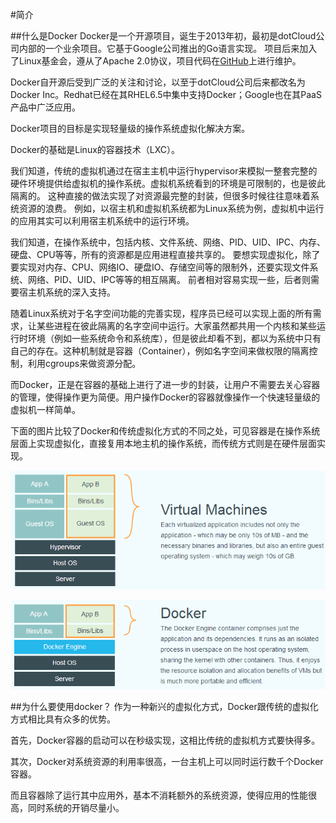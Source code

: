 #简介

##什么是Docker
Docker是一个开源项目，诞生于2013年初，最初是dotCloud公司内部的一个业余项目。它基于Google公司推出的Go语言实现。
项目后来加入了Linux基金会，遵从了Apache 2.0协议，项目代码在[GitHub](https://github.com/docker/docker)上进行维护。

Docker自开源后受到广泛的关注和讨论，以至于dotCloud公司后来都改名为Docker Inc。Redhat已经在其RHEL6.5中集中支持Docker；Google也在其PaaS产品中广泛应用。

Docker项目的目标是实现轻量级的操作系统虚拟化解决方案。

Docker的基础是Linux的容器技术（LXC）。

我们知道，传统的虚拟机通过在宿主主机中运行hypervisor来模拟一整套完整的硬件环境提供给虚拟机的操作系统。虚拟机系统看到的环境是可限制的，也是彼此隔离的。
这种直接的做法实现了对资源最完整的封装，但很多时候往往意味着系统资源的浪费。
例如，以宿主机和虚拟机系统都为Linux系统为例，虚拟机中运行的应用其实可以利用宿主机系统中的运行环境。

我们知道，在操作系统中，包括内核、文件系统、网络、PID、UID、IPC、内存、硬盘、CPU等等，所有的资源都是应用进程直接共享的。
要想实现虚拟化，除了要实现对内存、CPU、网络IO、硬盘IO、存储空间等的限制外，还要实现文件系统、网络、PID、UID、IPC等等的相互隔离。
前者相对容易实现一些，后者则需要宿主机系统的深入支持。

随着Linux系统对于名字空间功能的完善实现，程序员已经可以实现上面的所有需求，让某些进程在彼此隔离的名字空间中运行。大家虽然都共用一个内核和某些运行时环境（例如一些系统命令和系统库），但是彼此却看不到，都以为系统中只有自己的存在。这种机制就是容器（Container），例如名字空间来做权限的隔离控制，利用cgroups来做资源分配。


而Docker，正是在容器的基础上进行了进一步的封装，让用户不需要去关心容器的管理，使得操作更为简便。用户操作Docker的容器就像操作一个快速轻量级的虚拟机一样简单。

下面的图片比较了Docker和传统虚拟化方式的不同之处，可见容器是在操作系统层面上实现虚拟化，直接复用本地主机的操作系统，而传统方式则是在硬件层面实现。

![传统虚拟化](../_images/virtualization.png)

![Docker](../_images/docker.png)


##为什么要使用docker？
作为一种新兴的虚拟化方式，Docker跟传统的虚拟化方式相比具有众多的优势。

首先，Docker容器的启动可以在秒级实现，这相比传统的虚拟机方式要快得多。

其次，Docker对系统资源的利用率很高，一台主机上可以同时运行数千个Docker容器。

而且容器除了运行其中应用外，基本不消耗额外的系统资源，使得应用的性能很高，同时系统的开销尽量小。

